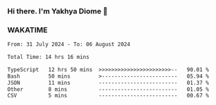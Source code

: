 ### Hi there. I'm Yakhya Diome 👋

### WAKATIME
<!--START_SECTION:waka-->

```txt
From: 31 July 2024 - To: 06 August 2024

Total Time: 14 hrs 16 mins

TypeScript   12 hrs 50 mins  >>>>>>>>>>>>>>>>>>>>>>>--   90.01 %
Bash         50 mins         >------------------------   05.94 %
JSON         11 mins         -------------------------   01.37 %
Other        8 mins          -------------------------   01.05 %
CSV          5 mins          -------------------------   00.67 %
```

<!--END_SECTION:waka-->
